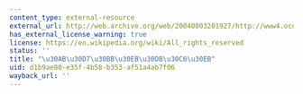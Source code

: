 ```yaml
---
content_type: external-resource
external_url: http://web.archive.org/web/20040803201927/http://www4.ocn.ne.jp/~koshigoe/capsule/
has_external_license_warning: true
license: https://en.wikipedia.org/wiki/All_rights_reserved
status: ''
title: "\u30AB\u30D7\u30BB\u30EB\u30DB\u30C6\u30EB"
uid: d1b9ae80-e35f-4b58-b353-af51a4ab7f06
wayback_url: ''
---
```

